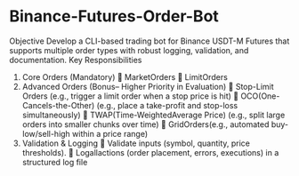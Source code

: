 # Binance-Futures-Order-Bot
Objective  Develop a CLI-based trading bot for Binance USDT-M Futures that supports multiple order types  with robust logging, validation, and documentation. 
Key Responsibilities
 1. Core Orders (Mandatory)
  MarketOrders
  LimitOrders
 2. Advanced Orders (Bonus– Higher Priority in Evaluation)
  Stop-Limit Orders (e.g., trigger a limit order when a stop price is hit)
  OCO(One-Cancels-the-Other) (e.g., place a take-profit and stop-loss simultaneously)
  TWAP(Time-WeightedAverage Price) (e.g., split large orders into smaller chunks over time)
  GridOrders(e.g., automated buy-low/sell-high within a price range)
 3. Validation & Logging
  Validate inputs (symbol, quantity, price thresholds).
  Logallactions (order placement, errors, executions) in a structured log file
